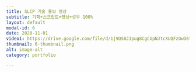 ```yaml
---
title: SLCP 기술 홍보 영상
subtitle: 기획+스크립트+영상+성우 100%
layout: default
modal-id: 6
date: 2020-11-01
video1: https://drive.google.com/file/d/1j9QSBJ3pug8CgCGpNJtcXUQFzOwD6tRy/preview
thumbnail: 6-thumbnail.png
alt: image-alt
category: portfolio

---
```

